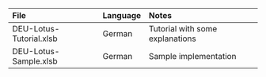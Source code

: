 | File                    | Language | Notes                             |
|:----------------------- |:---------|:----------------------------------|
| DEU-Lotus-Tutorial.xlsb | German   | Tutorial with some explanations   |
| DEU-Lotus-Sample.xlsb   | German   | Sample implementation             |
